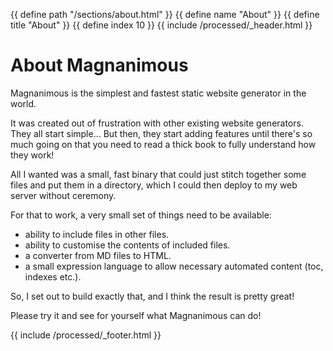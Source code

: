 {{ define path "/sections/about.html" }}
{{ define name "About" }}
{{ define title "About" }}
{{ define index 10 }}
{{ include /processed/_header.html }}
# About Magnanimous

Magnanimous is the simplest and fastest static website generator in the world.

It was created out of frustration with other existing website generators. They all start simple...
But then, they start adding features until there's so much going on that you need to read a thick book
to fully understand how they work!

All I wanted was a small, fast binary that could just stitch together some files and put them in a directory,
which I could then deploy to my web server without ceremony.

For that to work, a very small set of things need to be available:

* ability to include files in other files.
* ability to customise the contents of included files.
* a converter from MD files to HTML.
* a small expression language to allow necessary automated content (toc, indexes etc.).

So, I set out to build exactly that, and I think the result is pretty great!

Please try it and see for yourself what Magnanimous can do!

{{ include /processed/_footer.html }}